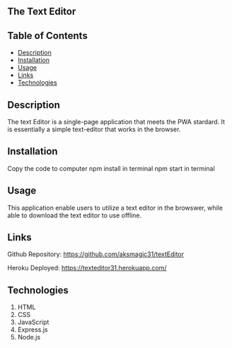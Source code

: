 ## The Text Editor

## Table of Contents 

- [Description](#Description)
- [Installation](#Installation)
- [Usage](#Usage)
- [Links](#Links)
- [Technologies](#Technologies)


## Description
The text Editor is a single-page application that meets the PWA stardard. It is essentially a simple text-editor that works in the browser.

## Installation
Copy the code to computer
npm install in terminal
npm start in terminal

## Usage
This application enable users to utilize a text editor in the browswer, while able to download the text editor to use offline.

## Links

Github Repository:
https://github.com/aksmagic31/textEditor

Heroku Deployed:
https://texteditor31.herokuapp.com/

## Technologies
1. HTML
2. CSS
3. JavaScript
4. Express.js
5. Node.js
